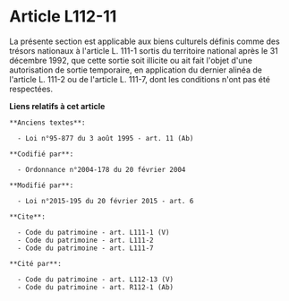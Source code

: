 # Article L112-11

La présente section est applicable aux biens culturels définis comme des trésors nationaux à l'article L. 111-1 sortis du
territoire national après le 31 décembre 1992, que cette sortie soit illicite ou ait fait l'objet d'une autorisation de
sortie temporaire, en application du dernier alinéa de l'article L. 111-2 ou de l'article L. 111-7, dont les conditions n'ont
pas été respectées.

**Liens relatifs à cet article**

	**Anciens textes**:

	  - Loi n°95-877 du 3 août 1995 - art. 11 (Ab)

	**Codifié par**:

	  - Ordonnance n°2004-178 du 20 février 2004

	**Modifié par**:

	  - Loi n°2015-195 du 20 février 2015 - art. 6

	**Cite**:

	  - Code du patrimoine - art. L111-1 (V)
	  - Code du patrimoine - art. L111-2
	  - Code du patrimoine - art. L111-7

	**Cité par**:

	  - Code du patrimoine - art. L112-13 (V)
	  - Code du patrimoine - art. R112-1 (Ab)
